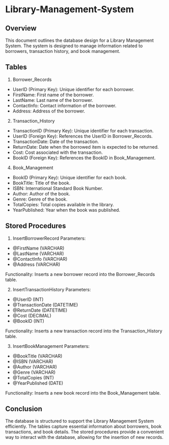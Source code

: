 # Library-Management-System

## Overview
This document outlines the database design for a Library Management System. The system is designed to manage information related to borrowers, transaction history, and book management.

## Tables
1. Borrower_Records
- UserID (Primary Key): Unique identifier for each borrower.
- FirstName: First name of the borrower.
- LastName: Last name of the borrower.
- ContactInfo: Contact information of the borrower.
- Address: Address of the borrower.
  
2. Transaction_History
- TransactionID (Primary Key): Unique identifier for each transaction.
- UserID (Foreign Key): References the UserID in Borrower_Records.
- TransactionDate: Date of the transaction.
- ReturnDate: Date when the borrowed item is expected to be returned.
- Cost: Cost associated with the transaction.
- BookID (Foreign Key): References the BookID in Book_Management.

4. Book_Management
- BookID (Primary Key): Unique identifier for each book.
- BookTitle: Title of the book.
- ISBN: International Standard Book Number.
- Author: Author of the book.
- Genre: Genre of the book.
- TotalCopies: Total copies available in the library.
- YearPublished: Year when the book was published.

## Stored Procedures
1. InsertBorrowerRecord
Parameters:
- @FirstName (VARCHAR)
- @LastName (VARCHAR)
- @ContactInfo (VARCHAR)
- @Address (VARCHAR)

Functionality:
Inserts a new borrower record into the Borrower_Records table.

2. InsertTransactionHistory
Parameters:
- @UserID (INT)
- @TransactionDate (DATETIME)
- @ReturnDate (DATETIME)
- @Cost (DECIMAL)
- @BookID (INT)

Functionality:
Inserts a new transaction record into the Transaction_History table.

3. InsertBookManagement
Parameters:
- @BookTitle (VARCHAR)
- @ISBN (VARCHAR)
- @Author (VARCHAR)
- @Genre (VARCHAR)
- @TotalCopies (INT)
- @YearPublished (DATE)

Functionality:
Inserts a new book record into the Book_Management table.

## Conclusion
The database is structured to support the Library Management System efficiently. The tables capture essential information about borrowers, book transactions, and book details. The stored procedures provide a convenient way to interact with the database, allowing for the insertion of new records.

